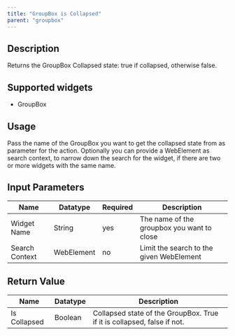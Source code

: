 ```yaml
---
title: "GroupBox is Collapsed"
parent: "groupbox"
---
```


## Description

Returns the GroupBox Collapsed state: true if collapsed, otherwise false.

## Supported widgets

 + GroupBox

## Usage

Pass the name of the GroupBox you want to get the collapsed state from as parameter for the action.
Optionally you can provide a WebElement as search context, to narrow down the search for the widget, if there are two or more widgets with the same name.

## Input Parameters

Name | Datatype | Required | Description
--- | --- | --- | ---
Widget Name | String | yes | The name of the groupbox you want to close
Search Context | WebElement | no | Limit the search to the given WebElement

## Return Value

Name | Datatype | Description
--- | --- | ---
Is Collapsed | Boolean | Collapsed state of the GroupBox. True if it is collapsed, false if not.
